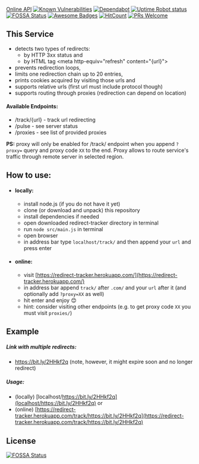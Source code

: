 [Online API](https://redirect-tracker.herokuapp.com/)
[![Known Vulnerabilities](https://snyk.io/test/github/mykelangelo/redirect-tracker/badge.svg?targetFile=package.json)](https://snyk.io/test/github/mykelangelo/redirect-tracker?targetFile=package.json)
[![Dependabot](https://api.dependabot.com/badges/status?host=github&repo=mykelangelo/redirect-tracker)](https://dependabot.com)
[![Uptime Robot status](https://img.shields.io/uptimerobot/status/m782778115-57149be7fcb265ad179ce587.svg)](https://stats.uptimerobot.com/LP5Q8CZZy)
[![FOSSA Status](https://app.fossa.com/api/projects/git%2Bgithub.com%2Fmykelangelo%2Fredirect-tracker.svg?type=shield)](https://app.fossa.com/projects/git%2Bgithub.com%2Fmykelangelo%2Fredirect-tracker?ref=badge_shield)
[![Awesome Badges](https://img.shields.io/badge/badges-awesome-green.svg)](https://github.com/Naereen/badges)
[![HitCount](http://hits.dwyl.io/mykelangelo/redirect-tracker.svg)](http://hits.dwyl.io/mykelangelo/redirect-tracker)
[![PRs Welcome](https://img.shields.io/badge/PRs-welcome-brightgreen.svg?style=flat-square)](http://makeapullrequest.com)

## This Service 
- detects two types of redirects: 
  - by HTTP 3xx status and 
  - by HTML tag \<meta http-equiv="refresh" content="{url}">
- prevents redirection loops, 
- limits one redirection chain up to 20 entries,
- prints cookies acquired by visiting those urls and
- supports relative urls (first url must include protocol though)
- supports routing through proxies (redirection can depend on location)

#### Available Endpoints:
 - /track/{url} - track url redirecting
 - /pulse - see server status
 - /proxies - see list of provided proxies 

__PS:__ proxy will only be enabled for /track/ endpoint when you append `?proxy=` query and proxy code `XX` to the end.
Proxy allows to route service's traffic through remote server in selected region.

## How to use:
 - #### locally:    
    - install node.js (if you do not have it yet)
    - clone (or download and unpack) this repository
    - install dependencies if needed
    - open downloaded redirect-tracker directory in terminal
    - run `node src/main.js` in terminal
    - open browser
    - in address bar type `localhost/track/` and then append your `url` and press enter
 - #### online:
    - visit [https://redirect-tracker.herokuapp.com/](https://redirect-tracker.herokuapp.com/)
    - in address bar append `track/` after `.com/` and your `url` after it (and optionally add `?proxy=XX` as well)
    - hit enter and enjoy 😊
    - hint: consider visiting other endpoints (e.g. to get proxy code `XX` you must visit `proxies/`) 


## Example

##### Link with multiple redirects: 
- https://bit.ly/2HHkf2q (note, however, it might expire soon and no longer redirect)

##### Usage: 
- (locally) [localhost/https://bit.ly/2HHkf2q](localhost/https://bit.ly/2HHkf2q) or
- (online) [https://redirect-tracker.herokuapp.com/track/https://bit.ly/2HHkf2q](https://redirect-tracker.herokuapp.com/track/https://bit.ly/2HHkf2q)

## License
[![FOSSA Status](https://app.fossa.io/api/projects/git%2Bgithub.com%2Fmykelangelo%2Fredirect-tracker.svg?type=large)](https://app.fossa.io/projects/git%2Bgithub.com%2Fmykelangelo%2Fredirect-tracker?ref=badge_large)
